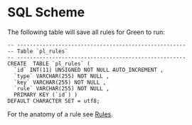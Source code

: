 # SQL Scheme

The following table will save all rules for Green to run:

	-- -----------------------------------------------------
	-- Table `pl_rules`
	-- -----------------------------------------------------
	CREATE  TABLE `pl_rules` (
	  `id` INT(11) UNSIGNED NOT NULL AUTO_INCREMENT ,
	  `type` VARCHAR(255) NOT NULL ,
	  `key` VARCHAR(255) NOT NULL ,
	  `rule` VARCHAR(255) NOT NULL ,
	  PRIMARY KEY (`id`) )
	DEFAULT CHARACTER SET = utf8;
	
For the anatomy of a rule see [Rules](rules).

